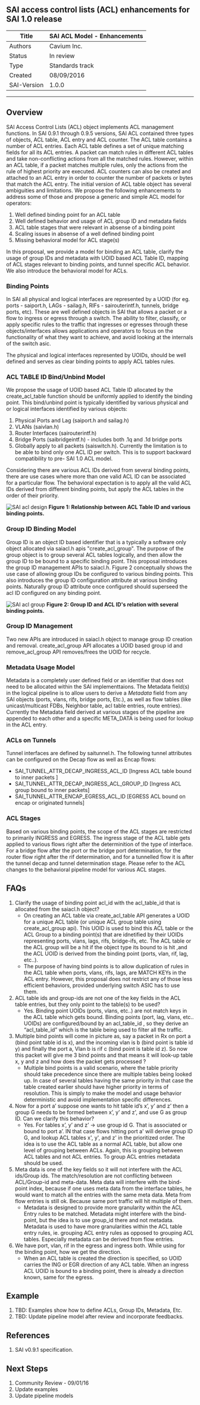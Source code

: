 SAI access control lists (ACL) enhancements for SAI 1.0 release
-------------------------------------------------------------------------------

 Title       | SAI ACL Model - Enhancements
-------------|----------------------
 Authors     | Cavium Inc.
 Status      | In review
 Type        | Standards track
 Created     | 08/09/2016
 SAI-Version | 1.0.0

-------------------------------------------------------------------------------

## Overview ##
SAI Access Control Lists (ACL) object implements ACL management functions. In SAI 0.9.1 through 0.9.5 versions, SAI ACL contained three types of objects, ACL table, ACL entry and ACL counter. The ACL table contains a number of ACL entries. Each ACL table defines a set of unique matching fields for all its ACL entries. A packet can match rules in different ACL tables and take non-conflicting actions from all the matched rules. However, within an ACL table, if a packet matches multiple rules, only the actions from the rule of highest priority are executed. ACL counters can also be created and attached to an ACL entry in order to counter the number of packets or bytes that match the ACL entry. The initial version of ACL table object has several ambiguities and limitations. We propose the following enhancements to address some of those and propose a generic and simple ACL model for operators:

1. Well defined binding point for an ACL table
2. Well defined behavior and usage of ACL group ID and metadata fields
3. ACL table stages that were relevant in absense of a binding point
4. Scaling issues in absense of a well defined binding point
5. Missing behavioral model for ACL stage(s)

In this proposal, we provide a model for binding an ACL table, clarify the usage of group IDs and metadata with UOID based ACL Table ID, mapping of ACL stages relevant to binding points, and tunnel specific ACL behavior. We also introduce the behavioral model for ACLs.

### Binding Points
In SAI all physical and logical interfaces are represented by a UOID (for eg. ports  - saiport.h, LAGs - sailag.h, RIFs - sairouterintf.h, tunnels, bridge ports, etc). These are well defined objects in SAI that allows a packet or a flow to ingress or egress through a switch. The ability to filter, classify, or apply specific rules to the traffic that ingresses or egresses through these objects/interfaces allows applications and operators to focus on the functionality of what they want to achieve, and avoid looking at the internals of the switch asic. 

The physical and logical interfaces represented by UOIDs, should be well defined and serves as clear binding points to apply ACL tables rules. 

### ACL TABLE ID Bind/Unbind Model 
We propose the usage of UOID based ACL Table ID allocated by the create_acl_table function should be uniformly applied to identify the binding point. This bind/unbind point is typically identified by various physical and or logical interfaces identified by various objects: 
1. Physical Ports and Lag (saiport.h and sailag.h)
2. VLANs (saivlan.h)
3. Router Interfaces (sairouterintf.h)
4. Bridge Ports (saibridgeintf.h) - includes both .1q and .1d bridge ports
5. Globally apply to all packets (saiswitch.h). Currently the limitation is to be able to bind only one ACL ID per switch. This is to support backward compatibility to pre- SAI 1.0 ACL model.

Considering there are various ACL IDs derived from several binding points, there are use cases where more than one valid ACL ID can be associated for a particular flow. The behavioral expectation is to apply all the valid ACL IDs derived from different binding points, but apply the ACL tables in the order of their priority.

![SAI acl design](figures/sai_aclobjs.png "Figure 1: Relationship between ACL Table ID and various binding points.")
__Figure 1: Relationship between ACL Table ID and various binding points.__

### Group ID Binding Model
Group ID is an object ID based identifier that is a typically a software only object allocated via saiacl.h apis "create_acl_group". The purpose of the group object is to group several ACL tables logically, and then allow the group ID to be bound to a specific binding point. This proposal introduces the group ID management APIs to saiacl.h. Figure 2 conceptually shows the use case of allowing group IDs be configured to various binding points. This also introduces the group ID configuration attribute at various binding points. Naturally group ID attribute once configured should superseed the acl ID configured on any binding point. 

![SAI acl group](figures/sai_aclgroups.png "Figure 2: Group ID and ACL ID's relation with several binding points. ")
__Figure 2: Group ID and ACL ID's relation with several binding points.__

### Group ID Management
Two new APIs are introduced in saiacl.h object to manage group ID creation and removal. create_acl_group API allocates a UOID based group id and remove_acl_group API removes/frees the UOID for recycle.

### Metadata Usage Model
Metadata is a completely user defined field or an identifier that does not need to be allocated within the SAI implementtaions. The Metadata field(s) in the logical pipeline is to allow users to derive a *Metadata* field from any SAI objects (ports, vlans, rifs, bridge ports, Etc.), as well as flow tables (like unicast/multicast FDBs, Neighbor table, acl table entries, route entries). Currently the Metadata field derived at various stages of the pipeline are appended to each other and a specific META_DATA is being used for lookup in the ACL entry. 

### ACLs on Tunnels 
Tunnel interfaces are defined by saitunnel.h. The following tunnel attributes can be configured on the Decap flow as well as Encap flows: 
* SAI_TUNNEL_ATTR_DECAP_INGRESS_ACL_ID [Ingress ACL table bound to inner packets ]
* SAI_TUNNEL_ATTR_DECAP_INGRESS_ACL_GROUP_ID [Ingress ACL group bound to inner packets]
* SAI_TUNNEL_ATTR_ENCAP_EGRESS_ACL_ID [EGRESS ACL bound on encap or originated tunnels]

### ACL Stages 
Based on various binding points, the scope of the ACL stages are restricted to primarily INGRESS and EGRESS. The ingress stage of the ACL table gets applied to various flows right after the determinition of the type of interface. For a bridge flow after the port or the bridge port determination, for the router flow right after the rif determination, and for a tunnelled flow it is after the tunnel decap and tunnel determination stage. Please refer to the ACL changes to the behavioral pipeline model for various ACL stages.

## FAQs 
1. Clarify the usage of binding point acl_id with the acl_table_id that is allocated from the saiacl.h object?
    - On creating an ACL table via create_acl_table API generates a UOID for a unique ACL table (or unique ACL group table using create_acl_group api). This UOID is used to bind this ACL table or the ACL Group to a binding point(s) that are idnetified by their UOIDs representing ports, vlans, lags, rifs, bridge-ifs, etc. The ACL table or the ACL group will be a hit if the object type its bound to is hit  ,and the ACL UOID is derived from the binding point (ports, vlan, rif, lag, etc..). 
    - The purpose of having bind points is to allow duplication of rules in the ACL table when ports, vlans, rifs, lags, are MATCH KEYs in the ACL entry. However, this proposal does not restrict any of those less efficient behaviors, provided underlying switch ASIC has to use them.
2. ACL table ids and group-ids are not one of the key fields in the ACL table entries, but they only point to the table(s) to be used? 
    - Yes. Binding point UOIDs (ports, vlans, etc..) are not match keys in the ACL table which gets bound. Binding points (port, lag, vlans, etc.. UOIDs) are configured/bound by an acl_table_id , so they derive an “acl_table_id” which is the table being used to filter all the traffic.
3. Multiple bind points will come in picture as, say a packet in Rx on port a (bind point table id is x), and the incoming vlan is b (bind point is table id y) and finally the port a, Vlan b is rif c (bind point is table id z). So now this packet will give me 3 bind points and that means it will look-up table x, y and z and how does the packet gets processed ? 
    - Multiple bind points is a valid scenario, where the table priority should take precedence since there are multiple tables being looked up. In case of several tables having the same priority in that case the table created earlier should have higher priority in terms of resolution. This is simply to make the model and usage behavior deterministic and avoid implementation specific differences.
4. Now for a port a’ suppose one wants to hit table id’s x’, y’ and z’ then a group G needs to be formed between x’, y’ and z', and use G as group ID. Can we clarify this behavior?
    - Yes. For tables x’, y’ and z’ -> use group id G. That is associated or bound to port a’. IN that case flows hitting port a' will derive group ID G, and lookup ACL tables x', y', and z' in the prioritized order. The idea is to use the ACL table as a normal ACL table, but allow one level of grouping between ACLs. Again, this is grouping between ACL tables and not ACL entries. To group ACL entries metadata should be used.
5. Meta data is one of the key fields so it will not interfere with the ACL ids/Group ids. The match/resolution are not conflicting between ACL/Group-id and meta-data. Meta data will interfere with the bind-point index, because if one uses meta data from the interface tables, he would want to match all the entries with the same meta data. Meta from flow entries is still ok. Because same port traffic will hit multiple of them.
    - Metadata is designed to provide more granularity within the ACL Entry rules to be matched. Metadata might interfere with the bind-point, but the idea is to use group_id there and not metadata. Metadata is used to have more granularities within the ACL table entry rules, ie. grouping ACL entry rules as opposed to grouping ACL tables. Especially metadata can be derived from flow entries. 
6. We have port, vlan, rif in the egress and ingress both. While using for the binding point, how we get the direction.
    - When an ACL table is created the direction is specified, so UOID carries the ING or EGR direction of any ACL table. When an ingress ACL UOID is bound to a binding point, there is already a direction known, same for the egress. 

## Example ##
1. TBD: Examples show how to define ACLs, Group IDs, Metadata, Etc.
2. TBD: Update pipeline model after review and incorporate feedbacks. 

## References ##
1. SAI v0.9.1 specification.

## Next Steps
1. Community Review - 09/01/16
2. Update examples
3. Update pipeline models
